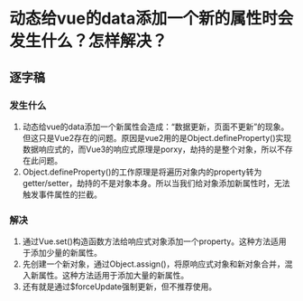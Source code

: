 # 动态给vue的data添加一个新的属性时会发生什么？怎样解决？

## 逐字稿

### 发生什么

1. 动态给vue的data添加一个新属性会造成：“数据更新，页面不更新”的现象。但这只是Vue2存在的问题。原因是vue2用的是Object.defineProperty()实现数据响应式的，而Vue3的响应式原理是porxy，劫持的是整个对象，所以不存在此问题。
2. Object.defineProperty()的工作原理是将遍历对象内的property转为getter/setter，劫持的不是对象本身。所以当我们给对象添加新属性时，无法触发事件属性的拦截。

### 解决

1. 通过Vue.set()构造函数方法给响应式对象添加一个property。这种方法适用于添加少量的新属性。
2. 先创建一个新对象，通过Object.assign()，将原响应式对象和新对象合并，混入新属性。这种方法适用于添加大量的新属性。
3. 还有就是通过$forceUpdate强制更新，但不推荐使用。
